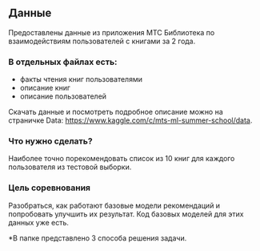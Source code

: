 ## Данные
Предоставлены данные из приложения МТС Библиотека по взаимодействиям пользователей с книгами за 2 года.

### В отдельных файлах есть:
* факты чтения книг пользователями
* описание книг
* описание пользователей

Скачать данные и посмотреть подробное описание можно на страничке Data: https://www.kaggle.com/c/mts-ml-summer-school/data.

### Что нужно сделать?
Наиболее точно порекомендовать список из 10 книг для каждого пользователя из тестовой выборки.
### Цель соревнования
Разобраться, как работают базовые модели рекомендаций и попробовать улучшить их результат. Код базовых моделей для этих данных уже есть.


*В папке представлено 3 способа решения задачи.
